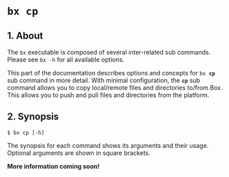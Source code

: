 # <code>bx <b>cp</b></code>

## 1. About 
The `bx` executable is composed of several inter-related sub commands. Please see `bx -h` for all available options.

This part of the documentation describes options and concepts for <code>bx <b>cp</b></code> sub command in more detail. With minimal configuration, the **`cp`** sub command allows you to copy local/remote files and directories to/from Box. This allows you to push and pull files and directories from the platform.

## 2. Synopsis
```text
$ bx cp [-h]
```

The synopsis for each command shows its arguments and their usage. Optional arguments are shown in square brackets.

**More information coming soon!**